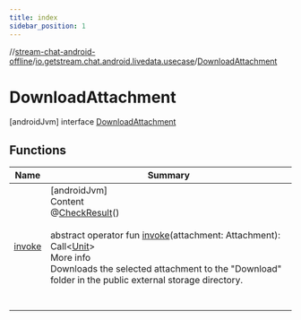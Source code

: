 ```yaml
---
title: index
sidebar_position: 1
---
```

//[stream-chat-android-offline](../../../index.md)/[io.getstream.chat.android.livedata.usecase](../index.md)/[DownloadAttachment](index.md)



# DownloadAttachment  
 [androidJvm] interface [DownloadAttachment](index.md)   


## Functions  
  
|  Name |  Summary | 
|---|---|
| <a name="io.getstream.chat.android.livedata.usecase/DownloadAttachment/invoke/#io.getstream.chat.android.client.models.Attachment/PointingToDeclaration/"></a>[invoke](invoke.md)| <a name="io.getstream.chat.android.livedata.usecase/DownloadAttachment/invoke/#io.getstream.chat.android.client.models.Attachment/PointingToDeclaration/"></a>[androidJvm]  <br/>Content  <br/>@[CheckResult](https://developer.android.com/reference/kotlin/androidx/annotation/CheckResult.html)()  <br/>  <br/>abstract operator fun [invoke](invoke.md)(attachment: Attachment): Call&lt;[Unit](https://kotlinlang.org/api/latest/jvm/stdlib/kotlin/-unit/index.html)&gt;  <br/>More info  <br/>Downloads the selected attachment to the "Download" folder in the public external storage directory.  <br/><br/><br/>|

